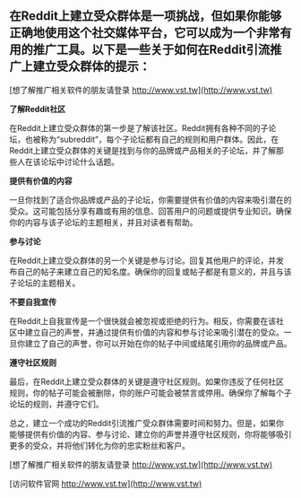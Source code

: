 ## **在Reddit上建立受众群体是一项挑战，但如果你能够正确地使用这个社交媒体平台，它可以成为一个非常有用的推广工具。以下是一些关于如何在Reddit引流推广上建立受众群体的提示：**

[想了解推广相关软件的朋友请登录 http://www.vst.tw](http://www.vst.tw)

**了解Reddit社区**

在Reddit上建立受众群体的第一步是了解该社区。Reddit拥有各种不同的子论坛，也被称为“subreddit”，每个子论坛都有自己的规则和用户群体。因此，在Reddit上建立受众群体的关键是找到与你的品牌或产品相关的子论坛，并了解那些人在该论坛中讨论什么话题。

**提供有价值的内容**

一旦你找到了适合你品牌或产品的子论坛，你需要提供有价值的内容来吸引潜在的受众。这可能包括分享有趣或有用的信息、回答用户的问题或提供专业知识。确保你的内容与该子论坛的主题相关，并且对读者有帮助。

**参与讨论**

在Reddit上建立受众群体的另一个关键是参与讨论。回复其他用户的评论，并发布自己的帖子来建立自己的知名度。确保你的回复或帖子都是有意义的，并且与该子论坛的主题相关。

**不要自我宣传**

在Reddit上自我宣传是一个很快就会被忽视或拒绝的行为。相反，你需要在该社区中建立自己的声誉，并通过提供有价值的内容和参与讨论来吸引潜在的受众。一旦你建立了自己的声誉，你可以开始在你的帖子中间或结尾引用你的品牌或产品。

**遵守社区规则**

最后，在Reddit上建立受众群体的关键是遵守社区规则。如果你违反了任何社区规则，你的帖子可能会被删除，你的账户可能会被禁言或停用。确保你了解每个子论坛的规则，并遵守它们。

总之，建立一个成功的Reddit引流推广受众群体需要时间和努力。但是，如果你能够提供有价值的内容、参与讨论、建立你的声誉并遵守社区规则，你将能够吸引更多的受众，并将他们转化为你的忠实粉丝和客户。

[想了解推广相关软件的朋友请登录 http://www.vst.tw](http://www.vst.tw)


[访问软件官网 http://www.vst.tw](http://www.vst.tw)
